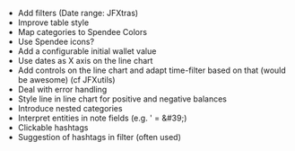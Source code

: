 - Add filters   (Date range: JFXtras)
- Improve table style
- Map categories to Spendee Colors
- Use Spendee icons?
- Add a configurable initial wallet value
- Use dates as X axis on the line chart
- Add controls on the line chart and adapt time-filter based on that (would be awesome)  (cf JFXutils)
- Deal with error handling
- Style line in line chart for positive and negative balances
- Introduce nested categories
- Interpret entities in note fields (e.g. '  = \&#39;)
- Clickable hashtags 
- Suggestion of hashtags in filter (often used)